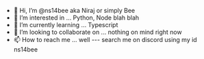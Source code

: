 - 👋 Hi, I’m @ns14bee aka Niraj or simply Bee
- 👀 I’m interested in ... Python, Node blah blah
- 🌱 I’m currently learning ... Typescript
- 💞️ I’m looking to collaborate on ... nothing on mind right now
- 📫 How to reach me ... well --- search me on discord using my id ns14bee

<!---
ns14bee/ns14bee is a ✨ special ✨ repository because its `README.md` (this file) appears on your GitHub profile.
You can click the Preview link to take a look at your changes.
--->
